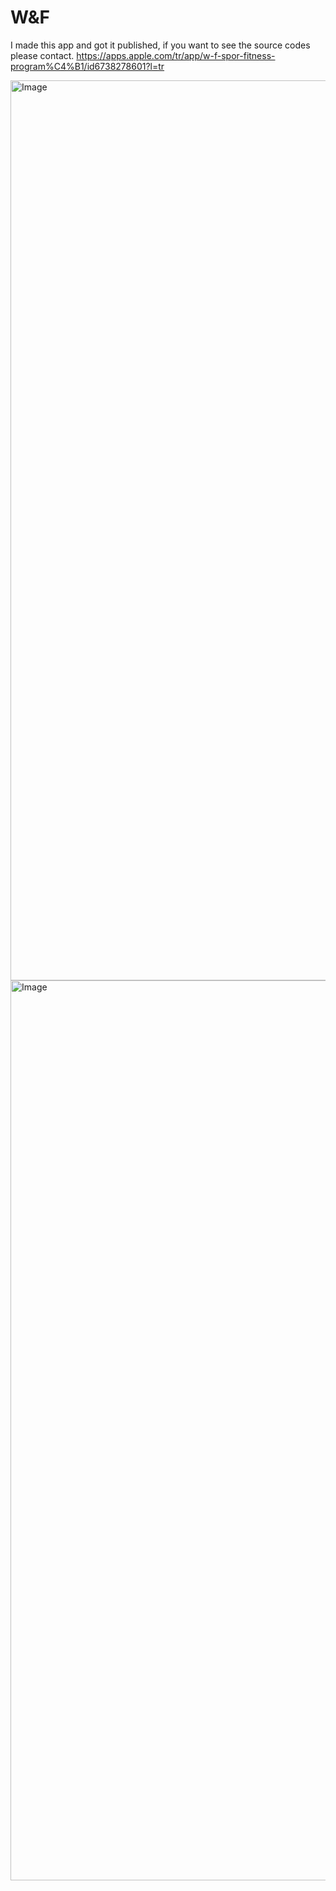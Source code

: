 # W&F
I made this app and got it published, if you want to see the source codes please contact.
https://apps.apple.com/tr/app/w-f-spor-fitness-program%C4%B1/id6738278601?l=tr

<img width="1440" alt="Image" src="https://github.com/user-attachments/assets/31c2e2e3-7d84-447d-a815-2a7287d3dfdf" />

<img width="1440" alt="Image" src="https://github.com/user-attachments/assets/aafff66c-5d2f-4694-bb4d-818f182f114c" />

